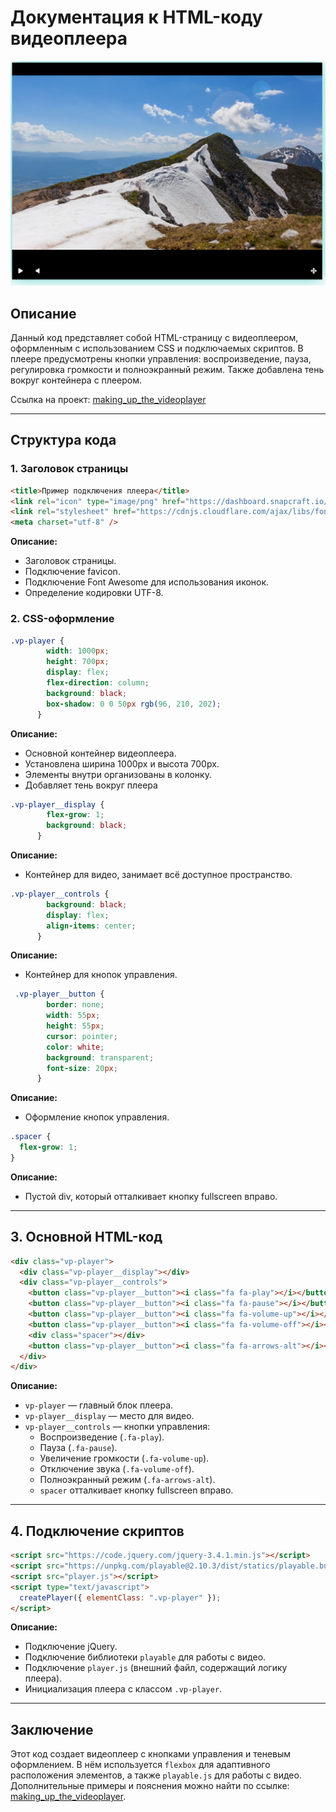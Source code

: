 # Документация к HTML-коду видеоплеера

![alt text](image.png)

## Описание
Данный код представляет собой HTML-страницу с видеоплеером, оформленным с использованием CSS и подключаемых скриптов. В плеере предусмотрены кнопки управления: воспроизведение, пауза, регулировка громкости и полноэкранный режим. Также добавлена тень вокруг контейнера с плеером.

Ссылка на проект: [making_up_the_videoplayer](https://annakuryletz.github.io/making_up_the_videoplayer/)

---

## Структура кода

### 1. Заголовок страницы
```html
<title>Пример подключения плеера</title>
<link rel="icon" type="image/png" href="https://dashboard.snapcraft.io/site_media/appmedia/2021/03/external-content.duckduckgo.com.png" />
<link rel="stylesheet" href="https://cdnjs.cloudflare.com/ajax/libs/font-awesome/6.0.0/css/all.min.css" />
<meta charset="utf-8" />
```
**Описание:**
- Заголовок страницы.
- Подключение favicon.
- Подключение Font Awesome для использования иконок.
- Определение кодировки UTF-8.

### 2. CSS-оформление
```css
.vp-player {
        width: 1000px;
        height: 700px;
        display: flex;
        flex-direction: column;
        background: black;
        box-shadow: 0 0 50px rgb(96, 210, 202);
      }
```
**Описание:**
- Основной контейнер видеоплеера.
- Установлена ширина 1000px и высота 700px.
- Элементы внутри организованы в колонку.
- Добавляет тень вокруг плеера

```css
.vp-player__display {
        flex-grow: 1;
        background: black;
      }
```
**Описание:**
- Контейнер для видео, занимает всё доступное пространство.

```css
.vp-player__controls {
        background: black;
        display: flex;
        align-items: center;
      }
```
**Описание:**
- Контейнер для кнопок управления.

```css
 .vp-player__button {
        border: none;
        width: 55px;
        height: 55px;
        cursor: pointer;
        color: white;
        background: transparent;
        font-size: 20px;
      }
```
**Описание:**
- Оформление кнопок управления.

```css
.spacer {
  flex-grow: 1;
}
```
**Описание:**
- Пустой div, который отталкивает кнопку fullscreen вправо.

---

## 3. Основной HTML-код
```html
<div class="vp-player">
  <div class="vp-player__display"></div>
  <div class="vp-player__controls">
    <button class="vp-player__button"><i class="fa fa-play"></i></button>
    <button class="vp-player__button"><i class="fa fa-pause"></i></button>
    <button class="vp-player__button"><i class="fa fa-volume-up"></i></button>
    <button class="vp-player__button"><i class="fa fa-volume-off"></i></button>
    <div class="spacer"></div>
    <button class="vp-player__button"><i class="fa fa-arrows-alt"></i></button>
  </div>
</div>
```
**Описание:**
- `vp-player` — главный блок плеера.
- `vp-player__display` — место для видео.
- `vp-player__controls` — кнопки управления:
  - Воспроизведение (`.fa-play`).
  - Пауза (`.fa-pause`).
  - Увеличение громкости (`.fa-volume-up`).
  - Отключение звука (`.fa-volume-off`).
  - Полноэкранный режим (`.fa-arrows-alt`).
  - `spacer` отталкивает кнопку fullscreen вправо.

---

## 4. Подключение скриптов
```html
<script src="https://code.jquery.com/jquery-3.4.1.min.js"></script>
<script src="https://unpkg.com/playable@2.10.3/dist/statics/playable.bundle.min.js"></script>
<script src="player.js"></script>
<script type="text/javascript">
  createPlayer({ elementClass: ".vp-player" });
</script>
```
**Описание:**
- Подключение jQuery.
- Подключение библиотеки `playable` для работы с видео.
- Подключение `player.js` (внешний файл, содержащий логику плеера).
- Инициализация плеера с классом `.vp-player`.

---

## Заключение
Этот код создает видеоплеер с кнопками управления и теневым оформлением. В нём используется `flexbox` для адаптивного расположения элементов, а также `playable.js` для работы с видео. Дополнительные примеры и пояснения можно найти по ссылке: [making_up_the_videoplayer](https://annakuryletz.github.io/making_up_the_videoplayer/).

